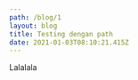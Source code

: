 ```yaml
---
path: /blog/1
layout: blog
title: Testing dengan path
date: 2021-01-03T08:10:21.415Z
---
```

Lalalala